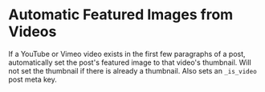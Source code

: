 Automatic Featured Images from Videos
=====================================

If a YouTube or Vimeo video exists in the first few paragraphs of a post, automatically set the post's featured image to that video's thumbnail. Will not set the thumbnail if there is already a thumbnail. Also sets an `_is_video` post meta key.
